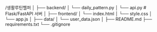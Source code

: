 /생활루틴헬퍼
│
├── backend/
│   └── daily\_pattern.py
│   └── api.py  # Flask/FastAPI 서버
│
├── frontend/
│   └── index.html
│   └── style.css
│   └── app.js
│
├── data/
│   └── user\_data.json
│
├── README.md
├── requirements.txt
└── .gitignore
